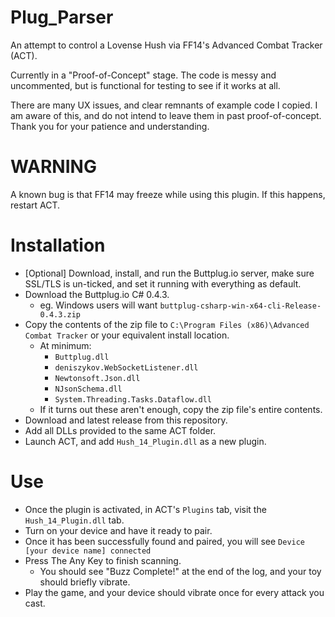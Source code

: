 # Plug_Parser

An attempt to control a Lovense Hush via FF14's Advanced Combat Tracker (ACT). 

Currently in a "Proof-of-Concept" stage. 
The code is messy and uncommented, but is functional for testing to see if it works at all.

There are many UX issues, and clear remnants of example code I copied. 
I am aware of this, and do not intend to leave them in past proof-of-concept.
Thank you for your patience and understanding.

# WARNING
A known bug is that FF14 may freeze while using this plugin.
If this happens, restart ACT.

# Installation

 * [Optional] Download, install, and run the Buttplug.io server, make sure SSL/TLS is un-ticked, and set it running with everything as default.
 * Download the Buttplug.io C# 0.4.3.
    + eg. Windows users will want `buttplug-csharp-win-x64-cli-Release-0.4.3.zip`
 * Copy the contents of the zip file to `C:\Program Files (x86)\Advanced Combat Tracker` or your equivalent install location.
    + At minimum:
        - `Buttplug.dll`
        - `deniszykov.WebSocketListener.dll`
        - `Newtonsoft.Json.dll`
        - `NJsonSchema.dll`
        - `System.Threading.Tasks.Dataflow.dll`
    + If it turns out these aren't enough, copy the zip file's entire contents.
 * Download and latest release from this repository.
 * Add all DLLs provided to the same ACT folder.
 * Launch ACT, and add `Hush_14_Plugin.dll` as a new plugin.

 
# Use
 
 * Once the plugin is activated, in ACT's `Plugins` tab, visit the `Hush_14_Plugin.dll` tab.
 * Turn on your device and have it ready to pair.
 * Once it has been successfully found and paired, you will see `Device [your device name] connected`
 * Press The Any Key to finish scanning.
    + You should see "Buzz Complete!" at the end of the log, and your toy should briefly vibrate.
 * Play the game, and your device should vibrate once for every attack you cast.
